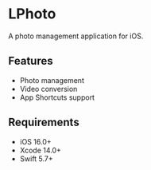 # LPhoto

A photo management application for iOS.

## Features
- Photo management
- Video conversion
- App Shortcuts support

## Requirements
- iOS 16.0+
- Xcode 14.0+
- Swift 5.7+ 